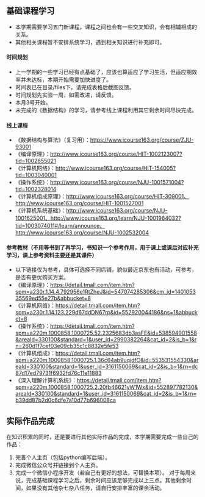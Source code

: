 ## 基础课程学习
+ 本学期需要学习五门新课程，课程之间也会有一些交叉知识，会有相辅相成的关系。
+ 其他相关课程暂不安排系统学习，遇到相关知识进行补充即可。

#### 时间规划
+ 上一学期的一些学习已经有点基础了，应该也算适应了学习生活，但适应期效率并未达标，本期开始需要加快进度了。
+ 时间表已在目录/files下，请完成表格后截图反馈。
+ 时间规划先实验一周，如需改进，请反馈。
+ 本月3号开始。
+ 未完成的《数据结构》的学习，请参考线上课程利用其它剩余时间尽快完成。

#### 线上课程
+ 《数据结构与算法》（复习用）：https://www.icourse163.org/course/ZJU-93001
+ 《编译原理》：http://www.icourse163.org/course/HIT-1002123007?tid=1002655021
+ 《计算机网络》：http://www.icourse163.org/course/HIT-154005?tid=1003040001
+ 《操作系统》：http://www.icourse163.org/course/NJU-1001571004?tid=1002328014
+ 《计算机组成原理》：http://www.icourse163.org/course/HIT-309001、http://www.icourse163.org/course/HIT-1001527001
+ 《计算机系统基础》：http://www.icourse163.org/course/NJU-1001625001、http://www.icourse163.org/learn/NJU-1001964032?tid=1003074011#/learn/announce、http://www.icourse163.org/course/NJU-1002532004

#### 参考教材（不用等书到了再学习，书知识一个参考作用，用于课上或课后对应补充学习，课上参考资料主要还是其课件）
+ 以下链接仅为参考，具体可选择不同店铺，貌似最近京东也有活动，可参考，是否有更优购买方案。
+ 《编译原理》：https://detail.tmall.com/item.htm?spm=a230r.1.14.4.792956e1RtZheJ&id=547074285306&cm_id=140105335569ed55e27b&abbucket=8
+ 《计算机网络》：https://detail.tmall.com/item.htm?spm=a230r.1.14.123.229d67ddDN67rp&id=552920044186&ns=1&abbucket=8
+ 《操作系统》：https://detail.tmall.com/item.htm?spm=a220m.1000858.1000725.52.2325683db3asFE&id=538594901558&areaId=330100&standard=1&user_id=2990382264&cat_id=2&is_b=1&rn=260d1f7cef03e09cb35c1c8832e5fe53
+ 《计算机组成》：https://detail.tmall.com/item.htm?spm=a220m.1000858.1000725.1.36c64ab9uqjdfO&id=553531554330&areaId=330100&standard=1&user_id=3161150069&cat_id=2&is_b=1&rn=dc87d17ed79731f6932fd76c11e11883
+ 《深入理解计算机系统》：https://detail.tmall.com/item.htm?spm=a220m.1000858.1000725.2.20fb46621yW1Wx&id=552897782130&areaId=330100&standard=1&user_id=3161150069&cat_id=2&is_b=1&rn=b39dd87b2d0c6dfe7a10d77b696008ca

## 实际作品完成
在知识积累的同时，还是要进行其他实际作品的完成，本学期需要完成一些自己的作品：
1. 完善个人主页（包括python编写后端）。
2. 完成微信公众号并链接到个人主页。
3. 完成一个微信小程序开发（若自己有更好的想法，可替换本项）。
对于每周来说，完成基础课程学习之后，剩余时间应该足够完成以上三点。其他剩余时间，如果没有其他杂七杂八任务，请自行安排丰富的课余活动。
